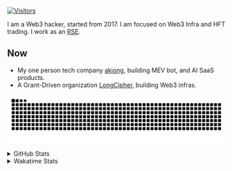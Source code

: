 <!-- markdownlint-disable MD041 MD010 MD033 -->
[![Visitors](https://api.visitorbadge.io/api/daily?path=Akagi201%2FAkagi201&label=Visitors%20Today&countColor=%2337d67a)](https://visitorbadge.io/status?path=Akagi201%2FAkagi201)

I am a Web3 hacker, started from 2017. I am focused on Web3 Infra and HFT trading.
I work as an [RSE](https://us-rse.org/about/what-is-an-rse/).

## Now

* My one person tech company [akjong](https://github.com/akjong), building MEV bot, and AI SaaS products.
* A Grant-Driven organization [LongCipher](https://github.com/longcipher), building Web3 infras.

[![github contribution grid snake animation](https://raw.githubusercontent.com/Akagi201/Akagi201/output/github-contribution-grid-snake.svg#gh-light-mode-only)](https://github.com/Akagi201)

<details>
<summary>GitHub Stats</summary>
  <a href="https://github.com/Akagi201"><img alt="Profile Detail" src="https://raw.githubusercontent.com/Akagi201/Akagi201/master/profile-summary-card-output/dracula/0-profile-details.svg" /></a>
  <a href="https://github.com/Akagi201"><img alt="Github Stats" src="https://raw.githubusercontent.com/Akagi201/Akagi201/master/profile-summary-card-output/dracula/3-stats.svg" /></a>
  <a href="https://github.com/Akagi201"><img alt="Lang By Commits" src="https://raw.githubusercontent.com/Akagi201/Akagi201/master/profile-summary-card-output/dracula/2-most-commit-language.svg" /></a>
</details>

<details>
<summary>Wakatime Stats</summary>
<br>

<!--START_SECTION:waka-->

```txt
From: 04 May 2025 - To: 11 May 2025

Total Time: 17 hrs 47 mins

Other             8 hrs 45 mins   ████████████▒░░░░░░░░░░░░   49.27 %
Rust              6 hrs 7 mins    ████████▓░░░░░░░░░░░░░░░░   34.43 %
TOML              1 hr 9 mins     █▓░░░░░░░░░░░░░░░░░░░░░░░   06.53 %
sh                54 mins         █▒░░░░░░░░░░░░░░░░░░░░░░░   05.13 %
Markdown          31 mins         ▓░░░░░░░░░░░░░░░░░░░░░░░░   02.95 %
Diff              7 mins          ▒░░░░░░░░░░░░░░░░░░░░░░░░   00.69 %
TypeScript        3 mins          ░░░░░░░░░░░░░░░░░░░░░░░░░   00.31 %
Go                3 mins          ░░░░░░░░░░░░░░░░░░░░░░░░░   00.31 %
Makefile          1 min           ░░░░░░░░░░░░░░░░░░░░░░░░░   00.10 %
YAML              1 min           ░░░░░░░░░░░░░░░░░░░░░░░░░   00.10 %
```

<!--END_SECTION:waka-->

</details>
